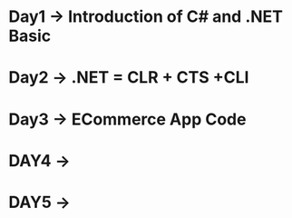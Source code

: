 # Day1 -> Introduction of C# and .NET Basic
# Day2 -> .NET = CLR + CTS +CLI
# Day3 -> ECommerce App Code
# DAY4 -> 
# DAY5 ->
